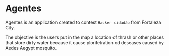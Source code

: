 # Agentes
Agentes is an application created to contest ```Hacker cidadão``` from Fortaleza City.

The objective is the users put in the map a location of thrash or other places that store dirty water because it cause plorifetration od deseases caused by Aedes Aegypt mosquito. 
